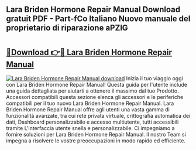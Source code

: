 ## Lara Briden Hormone Repair Manual Download gratuit PDF - Part-fCo Italiano Nuovo manuale del proprietario di riparazione aPZlG

# <h2><a href="http://dfdy6l.blite.top/?on=Lara+Briden+Hormone+Repair+Manual">🔗Download 👉🔴 Lara Briden Hormone Repair Manual</a></h2>

[![Lara Briden Hormone Repair Manual download](https://i.imgur.com/lujVjoI.png)](http://dfdy6l.blite.top/?on=Lara+Briden+Hormone+Repair+Manual)
Inizia il tuo viaggio oggi con Lara Briden Hormone Repair Manual! Questa guida per l'utente include una guida dettagliata per aiutarti a ottenere il massimo dal tuo Prodotto. Accessori compatibili questa sezione elenca gli accessori e le periferiche compatibili per il tuo nuovo Lara Briden Hormone Repair Manual. Lara Briden Hormone Repair Manual offre agli utenti una vasta gamma di funzionalità avanzate, tra cui rete privata virtuale, crittografia automatica dei dati, Dashboard personalizzabile e accesso multiutente, tutti accessibili tramite L'interfaccia utente snella e personalizzabile. Ci impegniamo a fornire soluzioni per Lara Briden Hormone Repair Manual. Il nostro Team si impegna a risolvere le vostre preoccupazioni in modo rapido ed efficiente.
